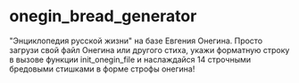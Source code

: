 # onegin_bread_generator
"Энциклопедия русской жизни" на базе Евгения Онегина.
Просто загрузи свой файл Онегина или другого стиха, укажи форматную строку в вызове функции init_onegin_file и наслаждайся 14 строчными бредовыми стишками в форме строфы онегина!
